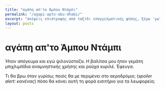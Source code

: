 ```yaml
---
title: "αγάπη απ'το Άμπου Ντάμπι"
permalink: "/agapi-apto-abu-dhabi/"
excerpt: "σκέψεις επιστροφής από ταξίδι επαγγελματικής φύσης, ξέρω 'γω" 
layout: posts
---
```

# αγάπη απ'το Άμπου Ντάμπι

Ήταν απόγευμα και εγώ ψιλονύσταζα.
Η βαλίτσα μου ήταν γεμάτη μπιχλιμπίδια αναμνηστικής χρήσης και ρούχα κυριλέ. Έφευγα.

Τι θα βρω όταν γυρίσω; ποιός θα με περιμένει στο αεροδρόμιο; (*spoiler alert: κανένας*) πόσο θα κάνει αυτή τη φορά εισιτήριο για τα λεωφορεία;

